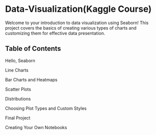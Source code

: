 # Data-Visualization(Kaggle Course)

Welcome to your introduction to data visualization using Seaborn! This project covers the basics of creating various types of charts and customizing them for effective data presentation.

## Table of Contents

Hello, Seaborn

Line Charts

Bar Charts and Heatmaps

Scatter Plots

Distributions

Choosing Plot Types and Custom Styles

Final Project

Creating Your Own Notebooks 


